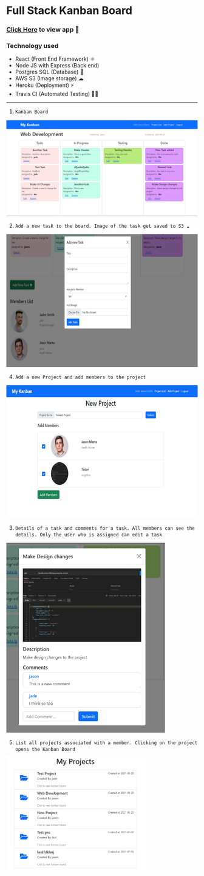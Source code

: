 # Full Stack Kanban Board

### [Click Here](https://ancient-waters-77774.herokuapp.com) to view app 🚀

### Technology used

- React (Front End Framework) ⚛
- Node JS with Express (Back end)
- Postgres SQL (Database) 💾
- AWS S3 (Image storage) ☁
- Heroku (Deployment) ⚡
- Travis CI (Automated Testing) 👷‍♂️

---

1. `Kanban Board`
<img src="screenshots/kanban-table-ss.JPG" />

2. `Add a new task to the board. Image of the task get saved to S3 ☁`
<img src="screenshots/kanban-add-task.JPG" height="350" />

4. `Add a new Project and add members to the project`
<img src="screenshots/kanban-add-project.JPG" height="350" />

3. `Details of a task and comments for a task. All members can see the details. Only the user who is assigned can edit a task`
<img src="screenshots/kanban-table-comments.JPG" height="500" />

5. `List all projects associated with a member. Clicking on the project opens the Kanban Board`
<img src="screenshots/kanban-project-list.JPG" height="300" />
